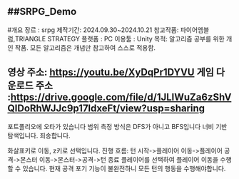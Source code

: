 ##SRPG_Demo
--
#개요
장르 : srpg
제작기간: 2024.09.30~2024.10.21
참고작품: 파이어엠블럼,TRIANGLE STRATEGY 
플랫폼 : PC
이용툴 : Unity 
목적: 알고리즘 공부를 위한 개인 작품. 모든 알고리즘은 개념만 참고하여 스스로 적용함.

영상 주소: <https://youtu.be/XyDqPr1DYVU>
게임 다운로드 주소 :<https://drive.google.com/file/d/1JLIWuZa6zShVQIDoRhWJJc9p17ldxeFt/view?usp=sharing>
---
포트폴리오에 오타가 있습니다 범위 측정 방식은 DFS가 아니고 BFS입니다 너비 기반 탐색입니다. 죄송합니다. 

화살표키로 이동, z키로 선택입니다.
진행 흐름: 턴 시작->플레이어 이동->플레이어 공격->몬스터 이동->몬스터->공격->턴 종료
플레이어를 선택하여 플레이어 이동을 수행할 수 있습니다.
현재 공격 포기 기능이 불완전하니 모든 턴의 행동을 수행해야합니다.
